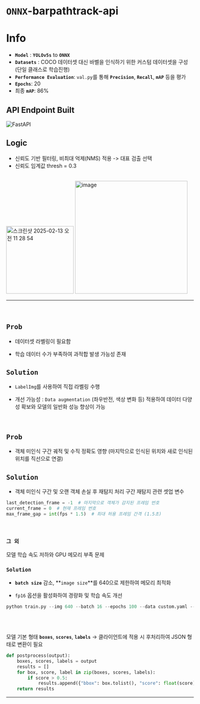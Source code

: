 # `ONNX`-barpathtrack-api

# Info

- **`Model`** : **`YOLOv5s`** to **`ONNX`**
- **`Datasets`** : COCO 데이터셋 대신 바벨을 인식하기 위한 커스텀 데이터셋을 구성 (단일 클래스로 학습진행)
- **`Performance Evaluation`**: `val.py`를 통해 **`Precision`**, **`Recall`**, **`mAP`** 등을 평가
- **`Epochs`**: 20
- 최종 **`mAP`**: 86%

## API Endpoint Built
![FastAPI](https://img.shields.io/badge/FastAPI-005571?style=for-the-badge&logo=fastapi)


## Logic
- 신뢰도 기반 필터링, 비최대 억제(NMS) 적용 -> 대표 검출 선택
- 신뢰도 임계값 thresh = 0.3

<br>

<img width="181" alt="스크린샷 2025-02-13 오전 11 28 54" src="https://github.com/user-attachments/assets/960004aa-ef30-482b-bfd9-2239457c67fc" />
<img width="302" alt="image" src="https://github.com/user-attachments/assets/06f8f567-aa53-4b9a-b686-9328df059b75" />


---

<br>

## `Prob`
- 데이터셋 라벨링이 필요함
  
- 학습 데이터 수가 부족하여 과적합 발생 가능성 존재

## `Solution`
- `LabelImg`를 사용하여 직접 라벨링 수행
  
- 개선 가능성 : `Data augmentation` (좌우반전, 색상 변화 등) 적용하여 데이터 다양성 확보와 모델의 일반화 성능 향상이 가능

<br>

## `Prob`
- 객체 미인식 구간 궤적 및 수직 정확도 영향
(마지막으로 인식된 위치와 새로 인식된 위치를 직선으로 연결)

## `Solution`
- 객체 미인식 구간 및 오랜 객체 손실 후 재탐지 처리
구간 재탐지 관련 셋업 변수
```python
last_detection_frame = -1  # 마지막으로 객체가 감지된 프레임 번호
current_frame = 0  # 현재 프레임 번호
max_frame_gap = int(fps * 1.5)  # 최대 허용 프레임 간격 (1.5초)
```

<br>

### `그 외`
모델 학습 속도 저하와 GPU 메모리 부족 문제

### `Solution`
- **`batch size`** 감소, **`image size`**를 640으로 제한하여 메모리 최적화
  
- `fp16` 옵션을 활성화하여 경량화 및 학습 속도 개선
```python
python train.py --img 640 --batch 16 --epochs 100 --data custom.yaml --weights yolov5s.pt
```

<br>
<br>

모델 기본 형태 **`boxes`**, **`scores`**, **`labels`** -> 클라이언트에 적용 시 후처리하여 JSON 형태로 변환이 필요
```python
def postprocess(output):
    boxes, scores, labels = output
    results = []
    for box, score, label in zip(boxes, scores, labels):
        if score > 0.5:
            results.append({"bbox": box.tolist(), "score": float(score), "label": int(label)})
    return results
```

---

